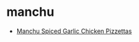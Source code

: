 # manchu

 * [Manchu Spiced Garlic Chicken Pizzettas](../../index/m/manchu-spiced-garlic-chicken-pizzettas-4278.json)
